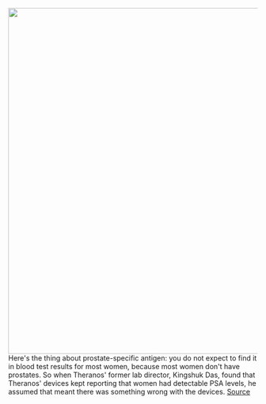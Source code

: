 <img src='https://cdn.vox-cdn.com/thumbor/S41GmG5ys6xn_CM4GHthSuuSPT4=/0x0:4000x2666/1200x675/filters:focal(1762x557:2402x1197)/cdn.vox-cdn.com/uploads/chorus_image/image/70119882/1235841861.0.jpg' width='700px' /><br/>
Here's the thing about prostate-specific antigen: you do not expect to find it in blood test results for most women, because most women don't have prostates. So when Theranos' former lab director, Kingshuk Das, found that Theranos' devices kept reporting that women had detectable PSA levels, he assumed that meant there was something wrong with the devices.
<a href='https://www.theverge.com/2021/11/9/22773393/elizabeth-holmes-theranos-fraud-lab-director'> Source <a/>